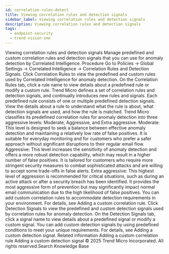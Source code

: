 ```yaml
---
id: correlation-rules-detect
title: Viewing correlation rules and detection signals
sidebar_label: Viewing correlation rules and detection signals
description: Viewing correlation rules and detection signals
tags:
  - endpoint-security
  - trend-vision-one
---
```


 Viewing correlation rules and detection signals Manage predefined and custom correlation rules and detection signals that you can use for anomaly detection by Correlated Intelligence. Procedure Go to Policies → Global Settings → Correlated Intelligence → Correlation Rules and Detection Signals. Click Correlation Rules to view the predefined and custom rules used by Correlated Intelligence for anomaly detection. On the Correlation Rules tab, click a rule name to view details about a predefined rule or modify a custom rule. Trend Micro defines a set of correlation rules and detection signals, and continually introduces new rules and signals. Each predefined rule consists of one or multiple predefined detection signals. View the details about a rule to understand what the rule is about, what detection signals are used, and how the rule is matched. Trend Micro classifies its predefined correlation rules for anomaly detection into three aggressive levels: Moderate, Aggressive, and Extra aggressive. Moderate: This level is designed to seek a balance between effective anomaly detection and maintaining a relatively low rate of false positives. It is suitable for everyday monitoring and for customers who prefer a safer approach without significant disruptions to their regular email flow. Aggressive: This level increases the sensitivity of anomaly detection and offers a more robust detection capability, which may result in a higher number of false positives. It is tailored for customers who require more stringent security measures to combat sophisticated attacks and are willing to accept some trade-offs in false alerts. Extra aggressive: This highest level of aggression is recommended for critical situations, such as during an active attack or after a security breach has been identified. It provides the most aggressive form of prevention but may significantly impact normal email communication due to the high likelihood of false positives. You can add custom correlation rules to accommodate detection requirements in your environment. For details, see Adding a custom correlation rule. Click Detection Signals to view the predefined and custom detection signals used by correlation rules for anomaly detection. On the Detection Signals tab, click a signal name to view details about a predefined signal or modify a custom signal. You can add custom detection signals by using predefined conditions to meet your unique requirements. For details, see Adding a custom detection signal. Related information Adding a custom correlation rule Adding a custom detection signal © 2025 Trend Micro Incorporated. All rights reserved.Search Knowledge Base
